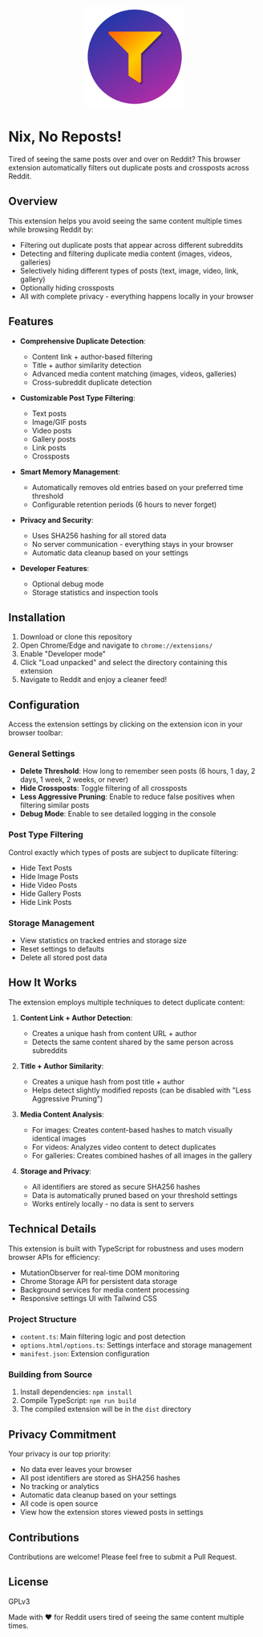 <p align="center">
    <img src=images/icon-256.png alt="icon" width=200/>
</p>

# Nix, No Reposts!

Tired of seeing the same posts over and over on Reddit?
This browser extension automatically filters out duplicate posts and crossposts across Reddit.

## Overview

This extension helps you avoid seeing the same content multiple times while browsing Reddit by:

- Filtering out duplicate posts that appear across different subreddits
- Detecting and filtering duplicate media content (images, videos, galleries)
- Selectively hiding different types of posts (text, image, video, link, gallery)
- Optionally hiding crossposts
- All with complete privacy - everything happens locally in your browser

## Features

- **Comprehensive Duplicate Detection**:
  - Content link + author-based filtering
  - Title + author similarity detection
  - Advanced media content matching (images, videos, galleries)
  - Cross-subreddit duplicate detection
  
- **Customizable Post Type Filtering**:
  - Text posts
  - Image/GIF posts
  - Video posts
  - Gallery posts
  - Link posts
  - Crossposts

- **Smart Memory Management**:
  - Automatically removes old entries based on your preferred time threshold
  - Configurable retention periods (6 hours to never forget)

- **Privacy and Security**:
  - Uses SHA256 hashing for all stored data
  - No server communication - everything stays in your browser
  - Automatic data cleanup based on your settings

- **Developer Features**:
  - Optional debug mode
  - Storage statistics and inspection tools

## Installation

1. Download or clone this repository
2. Open Chrome/Edge and navigate to `chrome://extensions/`
3. Enable "Developer mode"
4. Click "Load unpacked" and select the directory containing this extension
5. Navigate to Reddit and enjoy a cleaner feed!

## Configuration

Access the extension settings by clicking on the extension icon in your browser toolbar:

### General Settings
- **Delete Threshold**: How long to remember seen posts (6 hours, 1 day, 2 days, 1 week, 2 weeks, or never)
- **Hide Crossposts**: Toggle filtering of all crossposts
- **Less Aggressive Pruning**: Enable to reduce false positives when filtering similar posts
- **Debug Mode**: Enable to see detailed logging in the console

### Post Type Filtering
Control exactly which types of posts are subject to duplicate filtering:
- Hide Text Posts
- Hide Image Posts
- Hide Video Posts
- Hide Gallery Posts
- Hide Link Posts

### Storage Management
- View statistics on tracked entries and storage size
- Reset settings to defaults
- Delete all stored post data

## How It Works

The extension employs multiple techniques to detect duplicate content:

1. **Content Link + Author Detection**: 
   - Creates a unique hash from content URL + author
   - Detects the same content shared by the same person across subreddits

2. **Title + Author Similarity**: 
   - Creates a unique hash from post title + author
   - Helps detect slightly modified reposts (can be disabled with "Less Aggressive Pruning")

3. **Media Content Analysis**:
   - For images: Creates content-based hashes to match visually identical images
   - For videos: Analyzes video content to detect duplicates
   - For galleries: Creates combined hashes of all images in the gallery

4. **Storage and Privacy**:
   - All identifiers are stored as secure SHA256 hashes
   - Data is automatically pruned based on your threshold settings
   - Works entirely locally - no data is sent to servers

## Technical Details

This extension is built with TypeScript for robustness and uses modern browser APIs for efficiency:

- MutationObserver for real-time DOM monitoring
- Chrome Storage API for persistent data storage
- Background services for media content processing
- Responsive settings UI with Tailwind CSS

### Project Structure

- `content.ts`: Main filtering logic and post detection
- `options.html/options.ts`: Settings interface and storage management
- `manifest.json`: Extension configuration

### Building from Source

1. Install dependencies: `npm install`
2. Compile TypeScript: `npm run build`
3. The compiled extension will be in the `dist` directory

## Privacy Commitment

Your privacy is our top priority:

- No data ever leaves your browser
- All post identifiers are stored as SHA256 hashes
- No tracking or analytics
- Automatic data cleanup based on your settings
- All code is open source
- View how the extension stores viewed posts in settings

## Contributions

Contributions are welcome! Please feel free to submit a Pull Request.

## License

GPLv3

Made with ❤️ for Reddit users tired of seeing the same content multiple times.